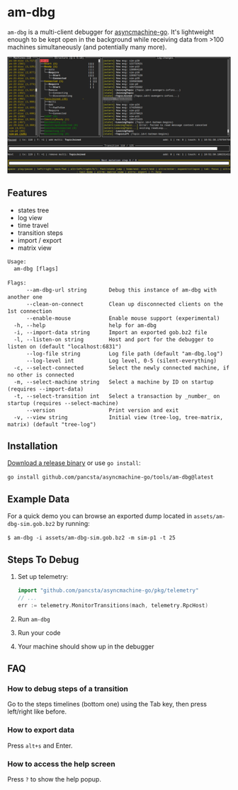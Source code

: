 # am-dbg

`am-dbg` is a multi-client debugger for [asyncmachine-go](https://github.com/pancsta/asyncmachine-go). It's lightweight
enough to be kept open in the background while receiving data from >100 machines simultaneously (and potentially many
more).

![TUI Debugger](../../../assets/am-dbg.png)

## Features

- states tree
- log view
- time travel
- transition steps
- import / export
- matrix view

```text
Usage:
  am-dbg [flags]

Flags:
      --am-dbg-url string       Debug this instance of am-dbg with another one
      --clean-on-connect        Clean up disconnected clients on the 1st connection
      --enable-mouse            Enable mouse support (experimental)
  -h, --help                    help for am-dbg
  -i, --import-data string      Import an exported gob.bz2 file
  -l, --listen-on string        Host and port for the debugger to listen on (default "localhost:6831")
      --log-file string         Log file path (default "am-dbg.log")
      --log-level int           Log level, 0-5 (silent-everything)
  -c, --select-connected        Select the newly connected machine, if no other is connected
  -m, --select-machine string   Select a machine by ID on startup (requires --import-data)
  -t, --select-transition int   Select a transaction by _number_ on startup (requires --select-machine)
      --version                 Print version and exit
  -v, --view string             Initial view (tree-log, tree-matrix, matrix) (default "tree-log")
```

## Installation

[Download a release binary](https://github.com/pancsta/asyncmachine-go/releases/latest) or use `go install`:

`go install github.com/pancsta/asyncmachine-go/tools/am-dbg@latest`

## Example Data

For a quick demo you can browse an exported dump located in `assets/am-dbg-sim.gob.bz2` by running:

`$ am-dbg -i assets/am-dbg-sim.gob.bz2 -m sim-p1 -t 25`

## Steps To Debug

1. Set up telemetry:

    ```go
    import "github.com/pancsta/asyncmachine-go/pkg/telemetry"
    // ...
    err := telemetry.MonitorTransitions(mach, telemetry.RpcHost)
    ```

2. Run `am-dbg`
3. Run your code
4. Your machine should show up in the debugger

## FAQ

### How to debug steps of a transition

Go to the steps timelines (bottom one) using the Tab key, then press left/right like before.

### How to export data

Press `alt+s` and Enter.

### How to access the help screen

Press `?` to show the help popup.
